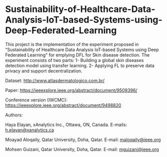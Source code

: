 # Sustainability-of-Healthcare-Data-Analysis-IoT-based-Systems-using-Deep-Federated-Learning


This project is the implementation of the experiment proposed in "Sustainability of Healthcare Data Analysis IoT-based Systems using Deep Federated Learning" for emplying DFL for Skin disease detection. The experiment consists of two parts: 
1- Building a global skin diseases detection model using transfer learning.
2- Applying FL to preserve data privacy and support decentralization.
 
Dataset: http://www.atlasdermatologico.com.br/

Paper: https://ieeexplore.ieee.org/abstract/document/9509396/

Conference version (IWCMC): https://ieeexplore.ieee.org/abstract/document/9498820

Authors:

Haya Elayan, xAnalytics Inc., Ottawa, ON, Canada. E-mails: h.elayan@xanalytics.ca

Moayad Aloqaily, Qatar University, Doha, Qatar. E-mail: maloqaily@ieee.org

Mohsen Guizani, Qatar University, Doha, Qatar. E-mail: mguizani@ieee.org
